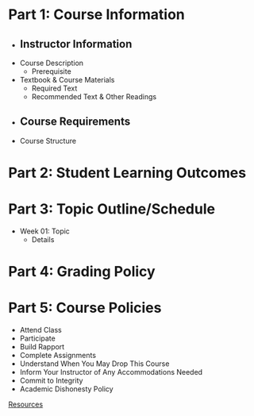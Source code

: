 # Part 1: Course Information
- Instructor Information
  - 
- Course Description
  - Prerequisite
- Textbook & Course Materials
  - Required Text
  - Recommended Text & Other Readings
- Course Requirements
  - 
- Course Structure

# Part 2: Student Learning Outcomes

# Part 3: Topic Outline/Schedule
- Week 01: Topic
  - Details

# Part 4: Grading Policy

# Part 5: Course Policies
- Attend Class
- Participate
- Build Rapport
- Complete Assignments
- Understand When You May Drop This Course
- Inform Your Instructor of Any Accommodations Needed
- Commit to Integrity
- Academic Dishonesty Policy

[Resources](RESOURCES.md)
